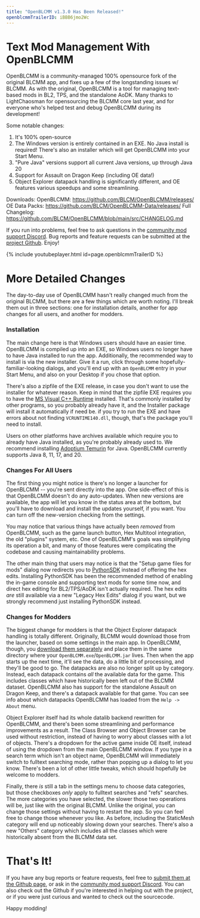 ```yaml
---
title: "OpenBLCMM v1.3.0 Has Been Released!"
openblcmmTrailerID: iBBB6jmo2Wc
---
```


# Text Mod Management With OpenBLCMM

OpenBLCMM is a community-managed 100% opensource fork of the original BLCMM
app, and fixes up a few of the longstanding issues w/ BLCMM.  As with the
original, OpenBLCMM is a tool for managing text-based mods in BL2, TPS, and the
standalone AoDK.  Many thanks to LightChaosman for opensourcing the BLCMM core
last year, and for everyone who's helped test and debug OpenBLCMM during its
development!

Some notable changes:
1. It's 100% open-source
2. The Windows version is entirely contained in an EXE.  No Java install is
   required!  There's also an installer which will get OpenBLCMM into your
   Start Menu.
3. "Pure Java" versions support all current Java versions, up through Java 20
4. Support for Assault on Dragon Keep (including OE data!)
5. Object Explorer datapack handling is significantly different, and OE
   features various speedups and some streamlining.

Downloads:
OpenBLCMM: https://github.com/BLCM/OpenBLCMM/releases/
OE Data Packs: https://github.com/BLCM/OpenBLCMM-Data/releases/
Full Changelog: https://github.com/BLCM/OpenBLCMM/blob/main/src/CHANGELOG.md

If you run into problems, feel free to ask questions in the [community mod
support Discord](/community/).  Bug reports and feature requests can be
submitted at the [project Github](https://github.com/BLCM/OpenBLCMM/issues).
Enjoy!

{% include youtubeplayer.html id=page.openblcmmTrailerID %}

# More Detailed Changes

The day-to-day use of OpenBLCMM hasn't really changed much from the original
BLCMM, but there are a few things which are worth noting.  I'll break them
out in three sections: one for installation details, another for app changes
for all users, and another for modders.

### Installation

The main change here is that Windows users should have an easier time.  OpenBLCMM
is compiled up into an EXE, so Windows users no longer have to have Java
installed to run the app.  Additionally, the recommended way to install is via
the new installer.  Give it a run, click through some hopefully-familiar-looking
dialogs, and you'll end up with an `OpenBLCMM` entry in your Start Menu, and
also on your Desktop if you chose that option.

There's also a zipfile of the EXE release, in case you don't want to use the
installer for whatever reason.  Keep in mind that the zipfile EXE requires you
to have the [MS Visual C++ Runtime](https://aka.ms/vs/17/release/vc_redist.x64.exe)
installed.  That's commonly installed by other programs, so you probably already
have it, and the Installer package will install it automatically if need be.  if
you try to run the EXE and have errors about not finding `VCRUNTIME140.dll`, though,
that's the package you'll need to install.

Users on other platforms have archives available which require you to already have
Java installed, as you're probably already used to.  We recommend installing
[Adoptium Temurin](https://adoptium.net/temurin/) for Java.  OpenBLCMM currently
supports Java 8, 11, 17, and 20.

### Changes For All Users

The first thing you might notice is there's no longer a launcher for OpenBLCMM --
you're sent directly into the app.  One side-effect of this is that OpenBLCMM
doesn't do any auto-updates.  When new versions are available, the app will let
you know in the status area at the bottom, but you'll have to download and
install the updates yourself, if you want.  You can turn off the new-version
checking from the settings.

You may notice that various things have actually been *removed* from OpenBLCMM,
such as the game launch button, Hex Multitool integration, the old "plugins"
system, etc.  One of OpenBLCMM's goals was simplifying its operation a bit, and
many of those features were complicating the codebase and causing maintainability
problems.

The other main thing that users may notice is that the "Setup game files for mods"
dialog now redirects you to [PythonSDK](https://github.com/bl-sdk/bl2-mod-manager/)
instead of offering the hex edits.  Installing PythonSDK has been the recommended
method of enabling the in-game console and supporting text mods for some time now,
and direct hex editing for BL2/TPS/AoDK isn't actually required.  The hex edits
*are* still available via a new "Legacy Hex Edits" dialog if you want, but we
strongly recommend just installing PythonSDK instead.

### Changes for Modders

The biggest change for modders is that the Object Explorer datapack handling is
totally different.  Originally, BLCMM would download those from the launcher, based
on some settings in the main app.  In OpenBLCMM, though, you [download them
separately](https://github.com/BLCM/OpenBLCMM-Data/releases) and place them in
the same directory where your `OpenBLCMM.exe`/`OpenBLCMM.jar` lives.  Then when
the app starts up the next time, it'll see the data, do a little bit of processing,
and they'll be good to go.  The datapacks are also no longer split up by category.
Instead, each datapack contains *all* the available data for the game.  This includes
classes which have historically been left out of the BLCMM dataset.  OpenBLCMM also
has support for the standalone Assault on Dragon Keep, and there's a datapack
available for that game.  You can see info about which datapacks OpenBLCMM has
loaded from the `Help -> About` menu.

Object Explorer itself had its whole datalib backend rewritten for OpenBLCMM, and
there's been some streamlining and performance improvements as a result.  The
Class Browser and Object Browser can be used without restriction, instead of having
to worry about classes with a lot of objects.  There's a dropdown for the active
game inside OE itself, instead of using the dropdown from the main OpenBLCMM
window.  If you type in a search term which isn't an object name, OpenBLCMM will
immediately switch to fulltext searching mode, rather than popping up a dialog
to let you know.  There's been a lot of other little tweaks, which should hopefully
be welcome to modders.

Finally, there *is* still a tab in the settings menu to choose data categories, but
those checkboxes *only* apply to fulltext searches and "refs" searches.  The more
categories you have selected, the slower those two operations will be, just like
with the original BLCMM.  Unlike the original, you can change those settings without
having to restart the app.  So you can feel free to change those whenever you like.
As before, including the StaticMesh category will end up noticeably slowing down
your searches.  There's also a new "Others" category which includes all the classes
which were historically absent from the BLCMM data set.

# That's It!

If you have any bug reports or feature requests, feel free to [submit them at the
Github page](https://github.com/BLCM/OpenBLCMM/issues), or ask in the [community
mod support Discord](/community/).  You can also check out the Github if you're
interested in helping out with the project, or if you were just curious and wanted
to check out the sourcecode.

Happy modding!

